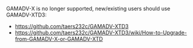 GAMADV-X is no longer supported, new/existing users should use GAMADV-XTD3:
* https://github.com/taers232c/GAMADV-XTD3
* https://github.com/taers232c/GAMADV-XTD3/wiki/How-to-Upgrade-from-GAMADV-X-or-GAMADV-XTD
